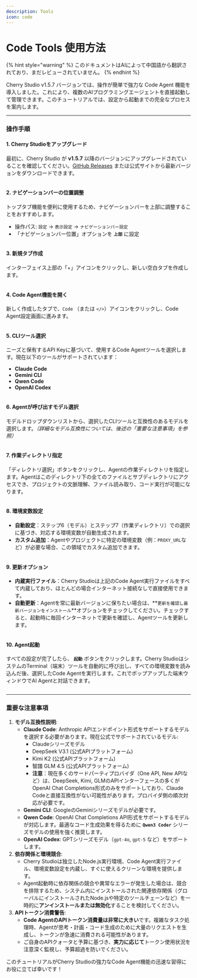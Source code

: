 ```yaml
---
description: Tools
icon: code
---
```

# Code Tools 使用方法


{% hint style="warning" %}
このドキュメントはAIによって中国語から翻訳されており、まだレビューされていません。
{% endhint %}




Cherry Studio v1.5.7 バージョンでは、操作が簡単で強力な Code Agent 機能を導入しました。これにより、複数のAIプログラミングエージェントを直接起動して管理できます。このチュートリアルでは、設定から起動までの完全なプロセスを案内します。

***

### 操作手順

#### 1. Cherry Studioをアップグレード

最初に、Cherry Studio が **v1.5.7** 以降のバージョンにアップグレードされていることを確認してください。[GitHub Releases](https://github.com/CherryHQ/cherry-studio/releases) または公式サイトから最新バージョンをダウンロードできます。

<figure><img src="../.gitbook/assets/image (2).png" alt=""><figcaption></figcaption></figure>

#### 2. ナビゲーションバーの位置調整

トップタブ機能を便利に使用するため、ナビゲーションバーを上部に調整することをおすすめします。

* 操作パス: `設定` → `表示設定` → `ナビゲーションバー設定`
* 「ナビゲーションバー位置」オプションを **`上部`** に設定

<figure><img src="../.gitbook/assets/image (1) (1).png" alt=""><figcaption></figcaption></figure>

#### 3. 新規タブ作成

インターフェイス上部の「+」アイコンをクリックし、新しい空白タブを作成します。

<figure><img src="../.gitbook/assets/image (2) (1).png" alt=""><figcaption></figcaption></figure>

#### 4. Code Agent機能を開く

新しく作成したタブで、`Code` （または `</>`）アイコンをクリックし、Code Agent設定画面に進みます。

<figure><img src="../.gitbook/assets/image (3).png" alt=""><figcaption></figcaption></figure>

#### 5. CLIツール選択

ニーズと保有するAPI Keyに基づいて、使用するCode Agentツールを選択します。現在以下のツールがサポートされています：

* **Claude Code**
* **Gemini CLI**
* **Qwen Code**
* **OpenAI Codex**

<figure><img src="../.gitbook/assets/image (4).png" alt=""><figcaption></figcaption></figure>

#### 6. Agentが呼び出すモデル選択

モデルドロップダウンリストから、選択したCLIツールと互換性のあるモデルを選択します。_（詳細なモデル互換性については、後述の「重要な注意事項」を参照）_

<figure><img src="../.gitbook/assets/image (5).png" alt=""><figcaption></figcaption></figure>

#### 7. 作業ディレクトリ指定

「ディレクトリ選択」ボタンをクリックし、Agentの作業ディレクトリを指定します。Agentはこのディレクトリ下の全てのファイルとサブディレクトリにアクセスでき、プロジェクトの文脈理解、ファイル読み取り、コード実行が可能になります。

<figure><img src="../.gitbook/assets/image (6).png" alt=""><figcaption></figcaption></figure>

#### 8. 環境変数設定

* **自動設定**：ステップ6（モデル）とステップ7（作業ディレクトリ）での選択に基づき、対応する環境変数が自動生成されます。
* **カスタム追加**：Agentやプロジェクトに特定の環境変数（例：`PROXY_URL`など）が必要な場合、この領域でカスタム追加できます。

<figure><img src="../.gitbook/assets/image (7).png" alt=""><figcaption></figcaption></figure>

#### 9. 更新オプション

* **内蔵実行ファイル**：Cherry Studioは上記のCode Agent実行ファイルをすべて内蔵しており、ほとんどの場合インターネット接続なしで直接使用できます。
* **自動更新**：Agentを常に最新バージョンに保ちたい場合は、**`更新を確認し最新バージョンをインストール`**オプションをチェックしてください。チェックすると、起動時に毎回インターネットで更新を確認し、Agentツールを更新します。

<figure><img src="../.gitbook/assets/image (8).png" alt=""><figcaption></figcaption></figure>

#### 10. Agent起動

すべての設定が完了したら、 **`起動`** ボタンをクリックします。Cherry StudioはシステムのTerminal（端末）ツールを自動的に呼び出し、すべての環境変数を読み込んだ後、選択したCode Agentを実行します。これでポップアップした端末ウィンドウでAI Agentと対話できます。

<figure><img src="../.gitbook/assets/image (9).png" alt=""><figcaption></figcaption></figure>

***

### 重要な注意事項

1. **モデル互換性説明**:
   * **Claude Code**: Anthropic APIエンドポイント形式をサポートするモデルを選択する必要があります。現在公式でサポートされているモデル:
     * Claudeシリーズモデル
     * DeepSeek V3.1 (公式APIプラットフォーム)
     * Kimi K2 (公式APIプラットフォーム)
     * 智譜 GLM 4.5 (公式APIプラットフォーム)
     * **注意**：現在多くのサードパーティプロバイダ（One API, New APIなど）は、DeepSeek, Kimi, GLMのAPIインターフェースの多くがOpenAI Chat Completions形式のみをサポートしており、Claude Codeと直接互換性がない可能性があります。プロバイダ側の順次対応が必要です。
   * **Gemini CLI**: GoogleのGeminiシリーズモデルが必要です。
   * **Qwen Code**: OpenAI Chat Completions API形式をサポートするモデルが対応します。最適なコード生成効果を得るために **`Qwen3 Coder`** シリーズモデルの使用を強く推奨します。
   * **OpenAI Codex**: GPTシリーズモデル（`gpt-4o`, `gpt-5` など）をサポートします。
2. **依存関係と環境競合**:
   * Cherry Studioは独立したNode.js実行環境、Code Agent実行ファイル、環境変数設定を内蔵し、すぐに使えるクリーンな環境を提供します。
   * Agent起動時に依存関係の競合や異常なエラーが発生した場合は、競合を排除するため、システム内にインストールされた関連依存関係（グローバルにインストールされたNode.jsや特定のツールチェーンなど）を一時的に**アンインストールまたは無効化**することを検討してください。
3. **APIトークン消費警告**:
   * **Code AgentのAPIトークン消費量は非常に大きい**です。複雑なタスク処理時、Agentが思考・計画・コード生成のために大量のリクエストを生成し、トークンが急速に消費される可能性があります。
   * ご自身のAPIクォータと予算に基づき、**実力に応じて**トークン使用状況を注意深く監視し、予算超過を防いでください。

このチュートリアルがCherry Studioの強力なCode Agent機能の迅速な習得にお役に立てば幸いです！